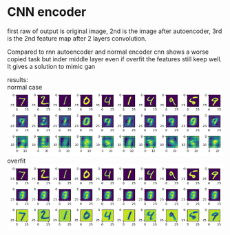 <h1>CNN encoder</h1>  

first raw of output is original image, 2nd is the image after autoencoder, 3rd is the 2nd feature map after 2 layers convolution.  

Compared to rnn autoencoder and normal encoder cnn shows a worse copied task but inder middle layer even if overfit the features still keep well.  
It gives a solution to mimic gan  

results:  
	normal case 
![GitHub Logo](normal.png)
	overfit
![GitHub Logo](overfit.png)
